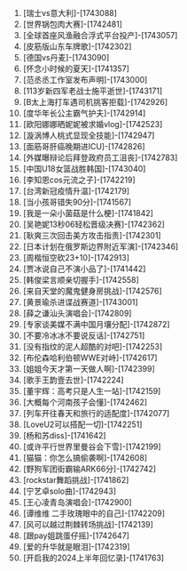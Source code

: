 
1. [瑞士vs意大利]-[1743088]
1. [世界锅包肉大赛]-[1742481]
1. [全球首座风渔融合浮式平台投产]-[1743057]
1. [皮筋版山东车牌歌]-[1742302]
1. [德国vs丹麦]-[1743090]
1. [怀念小时候的夏天]-[1741357]
1. [范丞丞工作室发布声明]-[1743000]
1. [113岁新四军老战士施平逝世]-[1743171]
1. [B太上海打车遇司机挑客拒载]-[1742926]
1. [度华年长公主霸气护夫]-[1742914]
1. [欧阳娜娜晒妮妮被求婚vlog]-[1742523]
1. [漩涡博人桃式显现全技能]-[1742947]
1. [面筋哥肝癌晚期进ICU]-[1742826]
1. [外媒曝辩论后拜登政府员工沮丧]-[1742783]
1. [中国U18女篮战胜韩国]-[1743040]
1. [李知恩cos元流之子]-[1742219]
1. [台湾新冠疫情升温]-[1742179]
1. [当小孩哥错失90分]-[1741567]
1. [我是一朵小菌菇是什么梗]-[1741842]
1. [吴艳妮13秒06轻松晋级决赛]-[1742362]
1. [耿爽三次回击美方攻击指责]-[1742301]
1. [日本计划在俄罗斯边界附近军演]-[1742346]
1. [周楷恒空砍23+10]-[1742913]
1. [贾冰说自己不演小品了]-[1741442]
1. [韩俊梁言顺亲切握手]-[1742558]
1. [来自天堂的魔鬼健身房挑战]-[1742576]
1. [黄景瑜杀进谍战赛道]-[1743001]
1. [薛之谦汕头演唱会]-[1742809]
1. [专家谈美媒不满中国月壤分配]-[1742872]
1. [不要冷冰冰不要说反话]-[1742751]
1. [没有指纹的泥人超酷的对吧]-[1742253]
1. [布伦森哈利伯顿WWE对峙]-[1742617]
1. [姐姐今天才第一天做人啊]-[1742399]
1. [歌手王韵壹去世]-[1742224]
1. [董宇辉：高考只是人生一站]-[1742159]
1. [大概每个河南孩子会懂]-[1742462]
1. [列车开往春天和旅行的适配度]-[1742077]
1. [LoveU2可以搭配一切]-[1742251]
1. [杨和苏diss]-[1741642]
1. [或许平行世界里曼谷会下雪]-[1742199]
1. [猫猫：你怎么搞偷袭啊]-[1742608]
1. [野狗军团街霸输ARK66分]-[1742742]
1. [rockstar舞蹈挑战]-[1741862]
1. [宁艺卓solo曲]-[1742943]
1. [王心凌青岛演唱会]-[1742900]
1. [谭维维 二手玫瑰眼中的自己]-[1742209]
1. [风可以越过荆棘转场挑战]-[1742139]
1. [跟pay姐跳蛋仔摇]-[1742647]
1. [爱的升华就是眼泪]-[1742319]
1. [开启我的2024上半年回忆录]-[1741763]